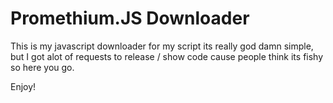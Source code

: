 # Promethium.JS Downloader

This is my javascript downloader for my script its really god damn simple, but I got alot of requests to release / show code cause people think its fishy so here you go.

Enjoy!
